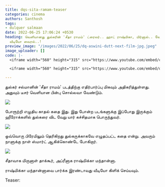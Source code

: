 ```yaml
---
title: dqs-sita-ramam-teaser
categories: cinema
authors: Santhosh
tags:
- dulquer salmaan
date: 2022-06-25 17:06:24 +0530
heading: வெளியானது துல்கரின் 'சீதா ராமம்' ட்ரைலர்.. ஹாட் ராஷ்மிகா, மிர்னால்.. லேட்டஸ்ட்
  வீடியோ வைரல்..!
preview_image: "/images/2022/06/25/dq-aswini-dutt-next-film-jpg.jpeg"
image_uploader: []
code: |-
  <iframe width="560" height="315" src="https://www.youtube.com/embed/cuVMVBldMqs" title="YouTube video player" frameborder="0" allow="accelerometer; autoplay; clipboard-write; encrypted-media; gyroscope; picture-in-picture" allowfullscreen></iframe>

  <iframe width="560" height="315" src="https://www.youtube.com/embed/d_iSMYV8n1M" title="YouTube video player" frameborder="0" allow="accelerometer; autoplay; clipboard-write; encrypted-media; gyroscope; picture-in-picture" allowfullscreen></iframe>

---
```

துல்கர் சல்மானின் 'சீதா ராமம்' படத்திற்கு எதிர்பார்ப்பு மிகவும் அதிகரித்துள்ளது. அதுவும் டீசர் வெளியான பின்பு சொல்லவா வேண்டும்.

![](/images/2022/06/25/seetha-ramam-teaser-1-jpg.jpeg)

போரூற்றி எழுதிய காதல் கதை இது. இது போன்ற படங்களுக்கு இப்போது இருக்கும் ஹீரோக்களில் துல்கரை விட வேறு யார் கச்சிதமாக பொருந்துவர்.

![](/images/2022/06/25/seetha-ramam-teaser-jpg.jpeg)

ஒவ்வொரு பிரேமிலும் தெரிகிறது துல்கருக்காகவே எழுதப்பட்ட கதை என்று. அவரும் நாளுக்கு நாள் ஸ்மார்ட் ஆகிக்கொண்டே போகிறார்.

![](/images/2022/06/25/seetha-ramam-teaser-jpg.jpeg)

சீதாவாக மிருனாள் தாக்கூர், அப்ரீனாக ராஷ்மிக்கா மந்தான்னா.

ராஷ்மிக்கா மந்தான்னாவை பார்க்க இரண்டாவது வீடியோ கிளிக் செய்யவும்.

Teaser:
